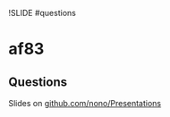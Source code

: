 !SLIDE #questions
# af83 #
## Questions ##

Slides on [github.com/nono/Presentations](http://github.com/nono/Presentations)
